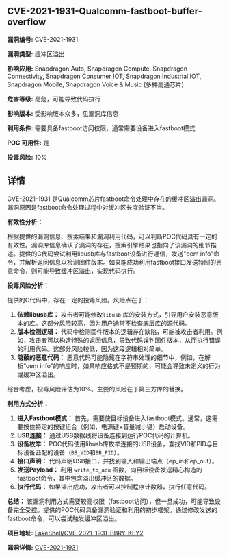 ## CVE-2021-1931-Qualcomm-fastboot-buffer-overflow

**漏洞编号:** CVE-2021-1931

**漏洞类型:** 缓冲区溢出

**影响应用:** Snapdragon Auto, Snapdragon Compute, Snapdragon Connectivity, Snapdragon Consumer IOT, Snapdragon Industrial IOT, Snapdragon Mobile, Snapdragon Voice & Music (多种高通芯片)

**危害等级:** 高危，可能导致代码执行

**影响版本:** 受影响版本众多，见漏洞库信息

**利用条件:** 需要具备fastboot访问权限，通常需要设备进入fastboot模式

**POC 可用性:** 是

**投毒风险:** 10%

## 详情

CVE-2021-1931 是Qualcomm芯片fastboot命令处理中存在的缓冲区溢出漏洞。漏洞原因是fastboot命令处理过程中对缓冲区长度验证不当。

**有效性分析：**

根据提供的漏洞信息、搜索结果和漏洞利用代码，可以判断POC代码具有一定的有效性。漏洞库信息确认了漏洞的存在，搜索引擎结果也指向了该漏洞的细节描述。提供的C代码尝试利用libusb库与fastboot设备进行通信，发送"oem info"命令，并解析返回信息以检测固件版本。如果能成功利用fastboot接口发送特制的恶意命令，则可能导致缓冲区溢出，实现代码执行。

**投毒风险分析：**

提供的C代码中，存在一定的投毒风险。风险点在于：

1.  **依赖libusb库：**  攻击者可能修改`libusb` 库的安装方式，引导用户安装恶意版本的库。这部分风险较高，因为用户通常不检查底层库的源代码。
2.  **版本检测逻辑：** 代码中检测固件版本的逻辑存在缺陷，可能被攻击者利用。例如，攻击者可以构造特殊的返回信息，导致代码误判固件版本，从而执行错误的利用代码。这部分风险较低，因为这段逻辑相对简单。
3.  **隐蔽的恶意代码：** 恶意代码可能隐藏在字符串处理的细节中，例如，在解析“oem info”的响应时，如果响应格式不是预期的，可能会导致未定义的行为或缓冲区溢出。

综合考虑，投毒风险评估为10%。主要的风险在于第三方库的替换。

**利用方式分析：**

1.  **进入Fastboot模式：**  首先，需要使目标设备进入fastboot模式。通常，这需要按住特定的按键组合（例如，电源键+音量减小键）启动设备。
2.  **USB连接：**  通过USB数据线将设备连接到运行POC代码的计算机。
3.  **设备枚举：**  POC代码使用libusb库枚举连接的USB设备，查找VID和PID与目标设备匹配的设备（`BB_VID`和`BB_PID`）。
4.  **接口声明：**  代码声明USB接口，并找到输入和输出端点（ep_in和ep_out）。
5.  **发送Payload：**  利用 `write_to_adu` 函数，向目标设备发送精心构造的fastboot命令，其中包含溢出缓冲区的数据。
6.  **执行代码：**  如果溢出成功，攻击者可以控制程序计数器，执行任意代码。

**总结：**
该漏洞利用方式需要较高权限（fastboot访问），但一旦成功，可能导致设备完全受控。提供的POC代码具备漏洞验证和利用的初步框架。通过修改发送的fastboot命令，可以尝试触发缓冲区溢出。

**项目地址:** [FakeShell/CVE-2021-1931-BBRY-KEY2](https://github.com/FakeShell/CVE-2021-1931-BBRY-KEY2)

**漏洞详情:** [CVE-2021-1931](https://nvd.nist.gov/vuln/detail/CVE-2021-1931)